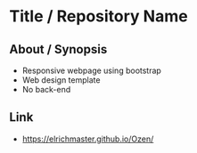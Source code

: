 # Title / Repository Name

## About / Synopsis

* Responsive webpage using bootstrap
* Web design template
* No back-end

## Link

* https://elrichmaster.github.io/Ozen/
